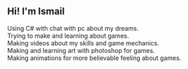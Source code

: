 ## Hi! I'm Ismail
Using C# with chat with pc about my dreams.<br/>
Trying to make and learning about games.<br/>
Making videos about my skills and game mechanics.<br/>
Making and learning art with photoshop for games.<br/>
Making animations for more believable feeling about games.<br/>
